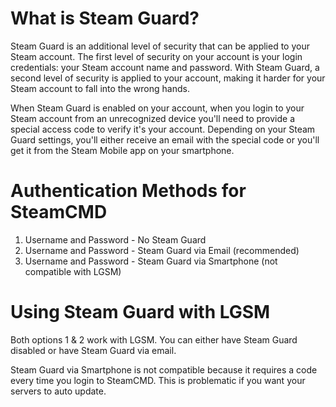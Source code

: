# What is Steam Guard?
Steam Guard is an additional level of security that can be applied to your Steam account. The first level of security on your account is your login credentials: your Steam account name and password. With Steam Guard, a second level of security is applied to your account, making it harder for your Steam account to fall into the wrong hands.

When Steam Guard is enabled on your account, when you login to your Steam account from an unrecognized device you'll need to provide a special access code to verify it's your account. Depending on your Steam Guard settings, you'll either receive an email with the special code or you'll get it from the Steam Mobile app on your smartphone.

# Authentication Methods for SteamCMD

1. Username and Password - No Steam Guard
2. Username and Password - Steam Guard via Email (recommended)
3. Username and Password - Steam Guard via Smartphone (not compatible with LGSM)

# Using Steam Guard with LGSM

Both options 1 & 2 work with LGSM. You can either have Steam Guard disabled or have Steam Guard via email.

Steam Guard via Smartphone is not compatible because it requires a code every time you login to SteamCMD. This is problematic if you want your servers to auto update.
